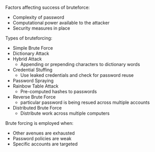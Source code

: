 Factors affecting success of bruteforce:
- Complexity of password
- Computational power available to the attacker
- Security measures in place

Types of bruteforcing:
- Simple Brute Force
- Dictionary Attack
- Hybrid Attack
  - Appending or prepending characters to dictionary words 
- Credential Stuffing
  - Use leaked credentials and check for password reuse
- Password Spraying
- Rainbow Table Attack
  - Pre-computed hashes to passwords 
- Reverse Brute Force
  - particular password is being resued across multiple accounts
- Distributed Brute Force
  - Distribute work across multiple computers
 
Brute forcing is employed when:
- Other avenues are exhausted
- Password policies are weak
- Specific accounts are targeted
